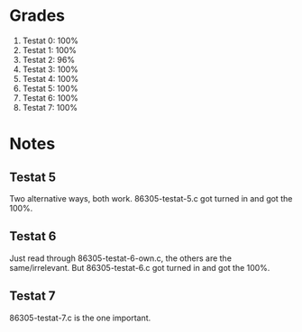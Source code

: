 # Grades

1. Testat 0: 100%
1. Testat 1: 100%
1. Testat 2: 96%
1. Testat 3: 100%
1. Testat 4: 100%
1. Testat 5: 100%
1. Testat 6: 100%
1. Testat 7: 100%

# Notes

## Testat 5
Two alternative ways, both work.
86305-testat-5.c got turned in and got the 100%.

## Testat 6
Just read through 86305-testat-6-own.c, the others are the same/irrelevant.
But 86305-testat-6.c got turned in and got the 100%.

## Testat 7
86305-testat-7.c is the one important.
